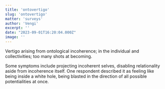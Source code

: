 ```yaml
---
title: 'ontovertigo'
slug: 'ontovertigo'
matter: 'surveys'
author: 'Vengi'
excerpt: ''
date: "2023-09-01T16:20:04.000Z"
image: ''
---
```


Vertigo arising from ontological incoherence; in the individual and collectivities; too many shots at becoming.  

Some symptoms include projecting incoherent selves, disabling relationality aside from incoherence itself. One respondent described it as feeling like being inside a white hole, being blasted in the direction of all possible potentialities at once.